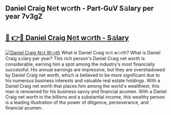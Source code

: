 ## Daniel Craig N𝚎t w𝚘rth - Part-GuV S𝚊lary per year 7v3gZ

# <h2><a href="http://gc18or5.nevu.top/?p=Daniel+Craig">🔗 👉🔴 Daniel Craig N𝚎t w𝚘rth - S𝚊lary</a></h2>

[![Daniel Craig N𝚎t W𝚘rth](https://i.imgur.com/Oavwk0R.jpeg)](http://gc18or5.nevu.top/?p=Daniel+Craig)
What is Daniel Craig n𝚎t w𝚘rth? What is Daniel Craig s𝚊lary per year?
This rich person's Daniel Craig net worth is considerable, earning him a spot among the industry's most financially successful. His annual earnings are impressive, but they are overshadowed by Daniel Craig net worth, which is believed to be more significant due to his numerous business interests and valuable real estate holdings. With a Daniel Craig net worth that places him among the world's wealthiest, this man is renowned for his business savvy and financial acumen. With a Daniel Craig net worth in the billions and a substantial income, this wealthy person is a leading illustration of the power of diligence, perseverance, and financial acumen.
